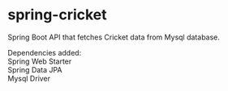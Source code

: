 # spring-cricket
Spring Boot API that fetches Cricket data from Mysql database.

Dependencies added:\
  Spring Web Starter\
  Spring Data JPA\
  Mysql Driver
